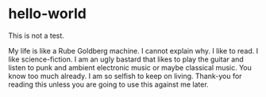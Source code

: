 # hello-world
This is not a test. 

 My life is like a Rube Goldberg machine. I cannot explain why. I like to read. I like science-fiction. I am an ugly bastard that likes to play the guitar and listen to punk and ambient electronic music or maybe classical music. You know too much already. I am so selfish to keep on living. Thank-you for reading this unless you are going to use this against me later.
